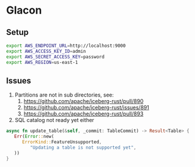# Glacon

## Setup

```sh
export AWS_ENDPOINT_URL=http://localhost:9000
export AWS_ACCESS_KEY_ID=admin
export AWS_SECRET_ACCESS_KEY=password
export AWS_REGION=us-east-1
```

## Issues

1. Partitions are not in sub directories, see:
   1. https://github.com/apache/iceberg-rust/pull/890
   2. https://github.com/apache/iceberg-rust/issues/891
   3. https://github.com/apache/iceberg-rust/pull/893
2. SQL catalog not ready yet either
```rust
async fn update_table(&self, _commit: TableCommit) -> Result<Table> {
   Err(Error::new(
      ErrorKind::FeatureUnsupported,
         "Updating a table is not supported yet",
   ))
}
```


